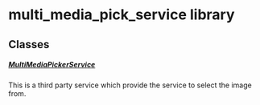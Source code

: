 



# multi_media_pick_service library











## Classes

##### [MultiMediaPickerService](../services_third_party_service_multi_media_pick_service/MultiMediaPickerService-class.md)



This is a third party service which provide the service to select the image from.















